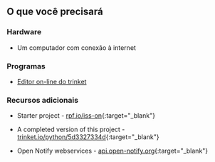 ## O que você precisará

### Hardware

+ Um computador com conexão à internet

### Programas

+ [Editor on-line do trinket](https://trinket.io/)

### Recursos adicionais

+ Starter project - [rpf.io/iss-on](http://rpf.io/iss-on){:target="_blank"}

+ A completed version of this project - [trinket.io/python/5d3327334d](https://trinket.io/python/5d3327334d){:target="_blank"}

+ Open Notify webservices - [api.open-notify.org](http://api.open-notify.org/){:target="_blank"}